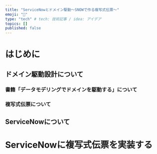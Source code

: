 ```yaml
---
title: "ServiceNowとドメイン駆動〜SNOWで作る複写式伝票〜"
emoji: "🐡"
type: "tech" # tech: 技術記事 / idea: アイデア
topics: []
published: false
---
```

# はじめに

## ドメイン駆動設計について

### 書籍「データモデリングでドメインを駆動する」について

### 複写式伝票について

## ServiceNowについて

# ServiceNowに複写式伝票を実装する


# 





